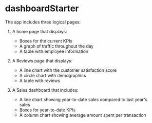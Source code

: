 # dashboardStarter
The app includes three logical pages:

1. A home page that displays:
   - Boxes for the current KPIs
   - A graph of traffic throughout the day
   - A table with employee information
     
2. A Reviews page that displays:
   - A line chart with the customer satisfaction score
   - A circle chart with demographics
   - A table with reviews
    
3. A Sales dashboard that includes:
   - A line chart showing year-to-date sales compared to last year's sales
   - Boxes for year-to-date KPIs
   - A column chart showing average amount spent per transaction
    
